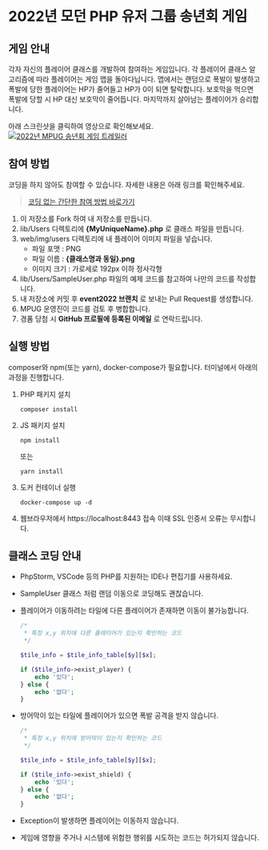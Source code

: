 # 2022년 모던 PHP 유저 그룹 송년회 게임

## 게임 안내

각자 자신의 플레이어 클래스를 개발하여 참여하는 게임입니다.
각 플레이어 클래스 알고리즘에 따라 플레이어는 게임 맵을 돌아다닙니다.
맵에서는 랜덤으로 폭발이 발생하고 폭발에 당한 플레이어는 HP가 줄어들고 HP가 0이 되면 탈락합니다.
보호막을 먹으면 폭발에 당할 시 HP 대신 보호막이 줄어듭니다.
마지막까지 살아남는 플레이어가 승리합니다.

아래 스크린샷을 클릭하여 영상으로 확인해보세요.
[![2022년 MPUG 송년회 게임 트레일러](https://img.youtube.com/vi/EJ7i_nKE7Ag/maxresdefault.jpg)](https://youtu.be/EJ7i_nKE7Ag)

## 참여 방법

코딩을 하지 않아도 참여할 수 있습니다. 자세한 내용은 아래 링크를 확인해주세요.

> [코딩 없는 간단한 참여 방법 바로가기](https://blog.naver.com/modernpug/222934394409)

1. 이 저장소를 Fork 하여 내 저장소를 만듭니다.
2. lib/Users 디렉토리에 __{MyUniqueName}.php__ 로 클래스 파일을 만듭니다.
3. web/img/users 디렉토리에 내 플레이어 이미지 파일을 넣습니다.
   - 파일 포맷 : PNG
   - 파일 이름 : __{클래스명과 동일}.png__
   - 이미지 크기 : 가로세로 192px 이하 정사각형
4. lib/Users/SampleUser.php 파일의 예제 코드를 참고하여 나만의 코드를 작성합니다.
5. 내 저장소에 커밋 후 __event2022 브랜치__ 로 보내는 Pull Request를 생성합니다.
6. MPUG 운영진이 코드를 검토 후 병합합니다.
7. 경품 당첨 시 __GitHub 프로필에 등록된 이메일__ 로 연락드립니다.

## 실행 방법

composer와 npm(또는 yarn), docker-compose가 필요합니다.
터미널에서 아래의 과정을 진행합니다.

1. PHP 패키지 설치

    ```shell
    composer install
    ```

2. JS 패키지 설치

    ```shell
    npm install
    ```

    또는

    ```shell
    yarn install
    ```

3. 도커 컨테이너 실행

    ```shell
    docker-compose up -d
    ```

4. 웹브라우저에서 https://localhost:8443 접속
이때 SSL 인증서 오류는 무시합니다.

## 클래스 코딩 안내

- PhpStorm, VSCode 등의 PHP를 지원하는 IDE나 편집기를 사용하세요.

- SampleUser 클래스 처럼 랜덤 이동으로 코딩해도 괜찮습니다.

- 플레이어가 이동하려는 타일에 다른 플레이어가 존재하면 이동이 불가능합니다.

    ```php
    /*
     * 특정 x,y 위치에 다른 플레이어가 있는지 확인하는 코드
     */

    $tile_info = $tile_info_table[$y][$x];

    if ($tile_info->exist_player) {
        echo '있다';
    } else {
        echo '없다';
    }
    ```

- 방어막이 있는 타일에 플레이어가 있으면 폭발 공격을 받지 않습니다.

    ```php
    /*
     * 특정 x,y 위치에 방어막이 있는지 확인하는 코드
     */

    $tile_info = $tile_info_table[$y][$x];

    if ($tile_info->exist_shield) {
        echo '있다';
    } else {
        echo '없다';
    }
    ```

- Exception이 발생하면 플레이어는 이동하지 않습니다.

- 게임에 영향을 주거나 시스템에 위험한 행위를 시도하는 코드는 허가되지 않습니다.
